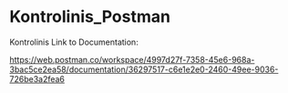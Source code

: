 # Kontrolinis_Postman
Kontrolinis
Link to Documentation:

https://web.postman.co/workspace/4997d27f-7358-45e6-968a-3bac5ce2ea58/documentation/36297517-c6e1e2e0-2460-49ee-9036-726be3a2fea6
